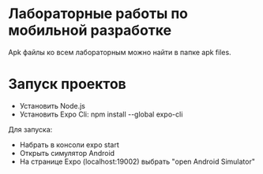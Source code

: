 # Лабораторные работы по мобильной разработке

Apk файлы ко всем лабораторным можно найти в папке apk files.

# Запуск проектов

  - Установить Node.js
  - Установить Expo Cli: npm install --global expo-cli


Для запуска:
  - Набрать в консоли expo start
  - Открыть симулятор Android
  - На странице Expo (localhost:19002) выбрать "open Android Simulator"
